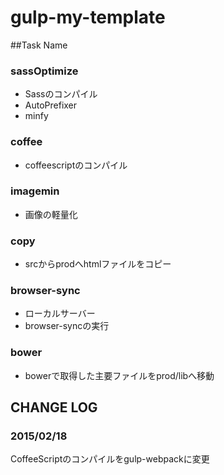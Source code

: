 # gulp-my-template

##Task Name
### sassOptimize
* Sassのコンパイル
* AutoPrefixer
* minfy

### coffee
* coffeescriptのコンパイル

### imagemin
* 画像の軽量化

### copy
* srcからprodへhtmlファイルをコピー

### browser-sync
* ローカルサーバー
* browser-syncの実行

### bower
* bowerで取得した主要ファイルをprod/libへ移動

## CHANGE LOG
### 2015/02/18
CoffeeScriptのコンパイルをgulp-webpackに変更